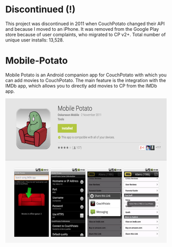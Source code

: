 # Discontinued (!)
This project was discontinued in 2011 when CouchPotato changed their API and because I moved to an iPhone. It was removed from the Google Play store because of user complaints, who migrated to CP v2+. Total number of unique user installs: 13,528.


# Mobile-Potato
Mobile Potato is an Android companion app for CouchPotato with which you can add movies to CouchPotato. The main feature is the integration with the IMDb app, which allows you to directly add movies to CP from the IMDb app.

<img src="./stats/play-store-overview.png" alt="Overview from Google Play store" width="600" height="451">
